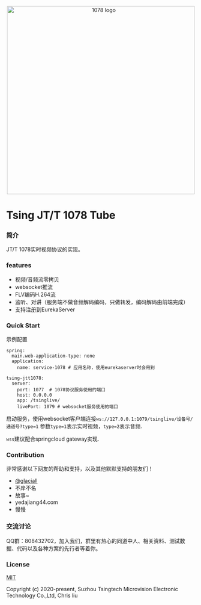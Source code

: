 <p align="center"><a href="https://github.com/SuperChrisliu" target="_blank" rel="noopener noreferrer"><img width="500" src="http://cdn.chrisliu.top/1078logo.png" alt="1078 logo"></a></p>

# Tsing JT/T 1078 Tube

### 简介
JT/T 1078实时视频协议的实现。

### features
* 视频/音频流零拷贝
* websocket推流
* FLV编码H.264流
* 监听、对讲（服务端不做音频解码编码，只做转发，编码解码由前端完成）
* 支持注册到EurekaServer

### Quick Start
示例配置
```
spring:
  main.web-application-type: none
  application:
    name: service-1078 # 应用名称，使用eurekaserver时会用到

tsing-jtt1078:
  server:
    port: 1077  # 1078协议服务使用的端口
    host: 0.0.0.0
    app: /tsinglive/ 
    livePort: 1079 # websocket服务使用的端口
```
启动服务，使用websocket客户端连接`ws://127.0.0.1:1079/tsinglive/设备号/通道号?type=1`
参数`type=1`表示实时视频，`type=2`表示音频.

`wss`建议配合springcloud gateway实现.


### Contribution
非常感谢以下网友的帮助和支持，以及其他默默支持的朋友们！
* [@glaciall](https://github.com/glaciall)
* 不岸不名
* 故事~
* yedajiang44.com
* 慢慢

### 交流讨论
QQ群：808432702，加入我们，群里有热心的同道中人、相关资料、测试数据、代码以及各种方案的先行者等着你。

### License
[MIT](http://opensource.org/licenses/MIT)

Copyright (c) 2020-present, Suzhou Tsingtech Microvision Electronic Technology Co.,Ltd, Chris liu